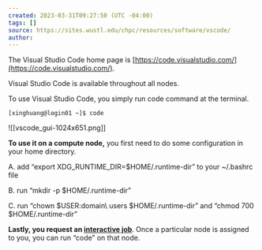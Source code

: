 ```yaml
---
created: 2023-03-31T09:27:50 (UTC -04:00)
tags: []
source: https://sites.wustl.edu/chpc/resources/software/vscode/
author:
---
```


The Visual Studio Code home page is [https://code.visualstudio.com/](https://code.visualstudio.com/).

Visual Studio Code is available throughout all nodes.

To use Visual Studio Code, you simply run code command at the terminal.

```
[xinghuang@login01 ~]$ code
```

![[vscode_gui-1024x651.png]]

**To use it on a compute node,** you first need to do some configuration in your home directory.

A. add “export XDG\_RUNTIME\_DIR=$HOME/.runtime-dir” to your ~/.bashrc file

B. run “mkdir -p $HOME/.runtime-dir”

C. run “chown $USER:domain\\ users $HOME/.runtime-dir” and “chmod 700 $HOME/.runtime-dir”

**Lastly, you request an [interactive job](https://sites.wustl.edu/chpc/for-users/getting-started/beginner-guides/)**. Once a particular node is assigned to you, you can run “code” on that node.
